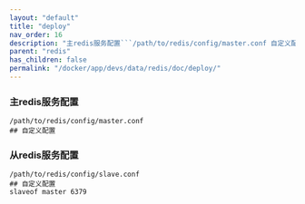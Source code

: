 ```yaml
---
layout: "default"
title: "deploy"
nav_order: 16
description: "主redis服务配置```/path/to/redis/config/master.conf 自定义配置```"
parent: "redis"
has_children: false
permalink: "/docker/app/devs/data/redis/doc/deploy/"
---
```


### 主redis服务配置
```
/path/to/redis/config/master.conf
## 自定义配置
```

### 从redis服务配置
```
/path/to/redis/config/slave.conf
## 自定义配置
slaveof master 6379
```
